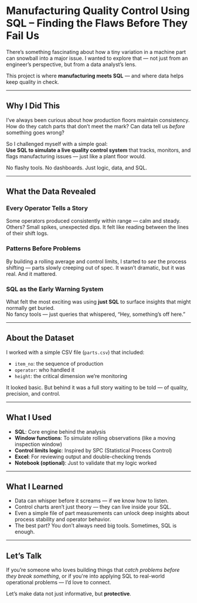 

#  Manufacturing Quality Control Using SQL – Finding the Flaws Before They Fail Us

There’s something fascinating about how a tiny variation in a machine part can snowball into a major issue. I wanted to explore that — not just from an engineer’s perspective, but from a data analyst’s lens.

This project is where **manufacturing meets SQL** — and where data helps keep quality in check.

---

##  Why I Did This

I’ve always been curious about how production floors maintain consistency. How do they catch parts that don’t meet the mark? Can data tell us *before* something goes wrong?

So I challenged myself with a simple goal:  
**Use SQL to simulate a live quality control system** that tracks, monitors, and flags manufacturing issues — just like a plant floor would.

No flashy tools. No dashboards. Just logic, data, and SQL.

---

##  What the Data Revealed

###  Every Operator Tells a Story  
Some operators produced consistently within range — calm and steady. Others? Small spikes, unexpected dips. It felt like reading between the lines of their shift logs.

###  Patterns Before Problems  
By building a rolling average and control limits, I started to *see* the process shifting — parts slowly creeping out of spec. It wasn’t dramatic, but it was real. And it mattered.

###  SQL as the Early Warning System  
What felt the most exciting was using **just SQL** to surface insights that might normally get buried.  
No fancy tools — just queries that whispered, “Hey, something’s off here.”

---

##  About the Dataset

I worked with a simple CSV file (`parts.csv`) that included:
- `item_no`: the sequence of production
- `operator`: who handled it
- `height`: the critical dimension we’re monitoring

It looked basic. But behind it was a full story waiting to be told — of quality, precision, and control.

---

##  What I Used

- **SQL**: Core engine behind the analysis
- **Window functions**: To simulate rolling observations (like a moving inspection window)
- **Control limits logic**: Inspired by SPC (Statistical Process Control)
- **Excel**: For reviewing output and double-checking trends
- **Notebook (optional)**: Just to validate that my logic worked

---

##  What I Learned

- Data can whisper before it screams — if we know how to listen.
- Control charts aren’t just theory — they can live inside your SQL.
- Even a simple file of part measurements can unlock deep insights about process stability and operator behavior.
- The best part? You don’t always need big tools. Sometimes, SQL is enough.

---

##  Let’s Talk

If you’re someone who loves building things that *catch problems before they break something*, or if you're into applying SQL to real-world operational problems — I’d love to connect.

Let’s make data not just informative, but **protective**.
